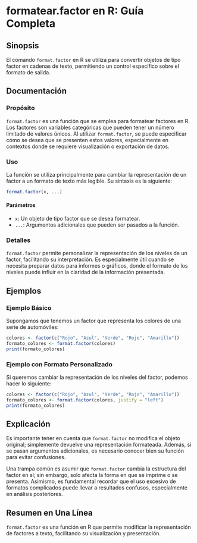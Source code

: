 <!--
Meta Description: # formatear.factor en R: Guía Completa ## Sinopsis El comando `format.factor` en R se utiliza para convertir objetos de tipo factor en cadenas de text...
Meta Keywords: factor, que, format, una, para
-->

# formatear.factor en R: Guía Completa

## Sinopsis
El comando `format.factor` en R se utiliza para convertir objetos de tipo factor en cadenas de texto, permitiendo un control específico sobre el formato de salida.

## Documentación
### Propósito
`format.factor` es una función que se emplea para formatear factores en R. Los factores son variables categóricas que pueden tener un número limitado de valores únicos. Al utilizar `format.factor`, se puede especificar cómo se desea que se presenten estos valores, especialmente en contextos donde se requiere visualización o exportación de datos.

### Uso
La función se utiliza principalmente para cambiar la representación de un factor a un formato de texto más legible. Su sintaxis es la siguiente:

```R
format.factor(x, ...)
```

#### Parámetros
- `x`: Un objeto de tipo factor que se desea formatear.
- `...`: Argumentos adicionales que pueden ser pasados a la función.

### Detalles
`format.factor` permite personalizar la representación de los niveles de un factor, facilitando su interpretación. Es especialmente útil cuando se necesita preparar datos para informes o gráficos, donde el formato de los niveles puede influir en la claridad de la información presentada.

## Ejemplos
### Ejemplo Básico
Supongamos que tenemos un factor que representa los colores de una serie de automóviles:

```R
colores <- factor(c("Rojo", "Azul", "Verde", "Rojo", "Amarillo"))
formato_colores <- format.factor(colores)
print(formato_colores)
```

### Ejemplo con Formato Personalizado
Si queremos cambiar la representación de los niveles del factor, podemos hacer lo siguiente:

```R
colores <- factor(c("Rojo", "Azul", "Verde", "Rojo", "Amarillo"))
formato_colores <- format.factor(colores, justify = "left")
print(formato_colores)
```

## Explicación
Es importante tener en cuenta que `format.factor` no modifica el objeto original; simplemente devuelve una representación formateada. Además, si se pasan argumentos adicionales, es necesario conocer bien su función para evitar confusiones.

Una trampa común es asumir que `format.factor` cambia la estructura del factor en sí; sin embargo, solo afecta la forma en que se imprime o se presenta. Asimismo, es fundamental recordar que el uso excesivo de formatos complicados puede llevar a resultados confusos, especialmente en análisis posteriores.

## Resumen en Una Línea
`format.factor` es una función en R que permite modificar la representación de factores a texto, facilitando su visualización y presentación.